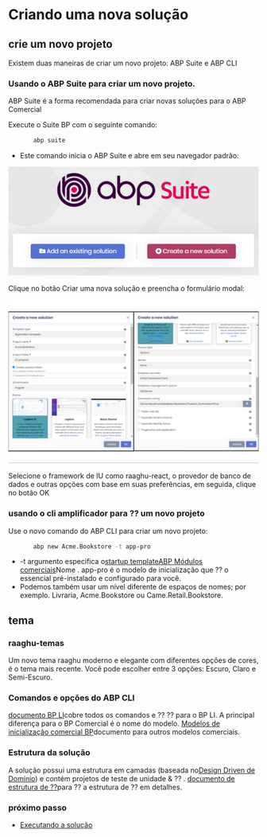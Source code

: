 # Criando uma nova solução
## crie um novo projeto
Existem duas maneiras de criar um novo projeto: ABP Suite e ABP CLI
### Usando o ABP Suite para criar um novo projeto.
ABP Suite é a forma recomendada para criar novas soluções para o ABP Comercial

Execute o Suite BP com o seguinte comando:
```bash
       abp suite
```

- Este comando inicia o ABP Suite e abre em seu navegador padrão:

![Criar uma nova ⁇](./images/createANewSol.png "")

Clique no botão Criar uma nova solução e preencha o formulário modal:

![Criar uma nova ⁇  para a forma modal](./images/createSol.png "createSol")

Selecione o framework de IU como raaghu-react, o provedor de banco de dados e outras opções com base em suas preferências, em seguida, clique no botão OK

### usando o cli amplificador para ⁇  um novo projeto
Use o novo comando do ABP CLI para criar um novo projeto:
```bash
       abp new Acme.Bookstore -t app-pro
```

- -t argumento especifica o[](https://docs.abp.io/en/commercial/7.2/startup-templates/application/index "")[startup templateABP Módulos comerciais](https://commercial.abp.io/modules "")Nome . app-pro é o modelo de inicialização que ⁇  o essencial pré-instalado e configurado para você.
- Podemos também usar um nível diferente de espaços de nomes; por exemplo. Livraria, Acme.Bookstore ou Came.Retail.Bookstore.

## tema
### raaghu-temas
Um novo tema raaghu moderno e elegante com diferentes opções de cores, é o tema mais recente. Você pode escolher entre 3 opções: Escuro, Claro e Semi-Escuro.

### Comandos e opções do ABP CLI
[documento BP LI](https://docs.abp.io/en/abp/latest/CLI "")cobre todos os comandos e ⁇  ⁇  para o BP LI. A principal diferença para o BP Comercial é o nome do modelo. [Modelos de inicialização comercial BP](https://docs.abp.io/en/commercial/7.2/startup-templates/index "")documento para outros modelos comerciais.
### Estrutura da solução

A solução possui uma estrutura em camadas  (baseada no[Design Driven de Domínio](https://docs.abp.io/en/abp/Domain-Driven-Design "")) e contém  projetos de teste de unidade &amp; ⁇ . [documento de estrutura de ⁇](https://docs.abp.io/en/commercial/7.2/startup-templates/application/solution-structure "")para ⁇  a estrutura de ⁇  em detalhes.
### próximo passo

- [Executando a solução](Getting-Started-Running-Solution.md "")

